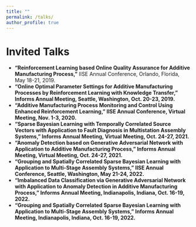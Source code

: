 ```yaml
---
title: ""
permalink: /talks/
author_profile: true
---
```

# Invited Talks 
* <b>“Reinforcement Learning based Online Quality Assurance for Additive Manufacturing Process,”</b> IISE Annual
Conference, Orlando, Florida, May 18-21, 2019.</b>
* <b>“Online Optimal Parameter Settings for Additive Manufacturing Processes by Reinforcement Learning with
Knowledge Transfer,” Informs Annual Meeting, Seattle, Washington, Oct. 20-23, 2019.</b>
* <b>“Additive Manufacturing Process Monitoring and Control Using Enhanced Reinforcement Learning,” IISE
Annual Conference, Virtual Meeting, Nov. 1-3, 2020.</b>
* <b>“Sparse Bayesian Learning with Temporally Correlated Source Vectors with Application to Fault Diagnosis
in Multistation Assembly Systems,” Informs Annual Meeting, Virtual Meeting, Oct. 24-27, 2021.</b>
* <b>“Anomaly Detection based on Generative Adversarial Network with Application to Additive Manufacturing
Process,” Informs Annual Meeting, Virtual Meeting, Oct. 24-27, 2021.</b>
* <b>“Grouping and Spatially Correlated Sparse Bayesian Learning with Application to Multi-Stage Assembly
Systems,” IISE Annual Conference, Seattle, Washington, May 21-24, 2022.</b>
* <b>“Imbalanced Data Classification via Generative Adversarial Network with Application to Anomaly Detection
in Additive Manufacturing Process,” Informs Annual Meeting, Indianapolis, Indiana, Oct. 16-19, 2022.</b>
* <b>“Grouping and Spatially Correlated Sparse Bayesian Learning with Application to Multi-Stage Assembly
Systems,” Informs Annual Meeting, Indianapolis, Indiana, Oct. 16-19, 2022.</b>
